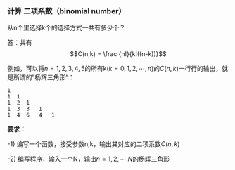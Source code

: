 ### 计算 二项系数（binomial number） 

从n个里选择k个的选择方式一共有多少个？ 

答：共有
$$C(n,k) = \frac {n!}{k!((n-k))}$$

例如，可以将$n=1,2,3,4,5$的所有k($k=0,1,2,\cdots,n$)的$C(n,k)$一行行的输出，就是所谓的”杨辉三角形“：
```
1 
1  1
1  2  1
1  3  3   1
1  4  6   4   1
```
**要求：**

  -1) 编写一个函数，接受参数n,k，输出其对应的二项系数$C(n,k)$
  
  -2) 编写程序，输入一个N，输出$n=1,2,\cdots.N$的杨辉三角形
